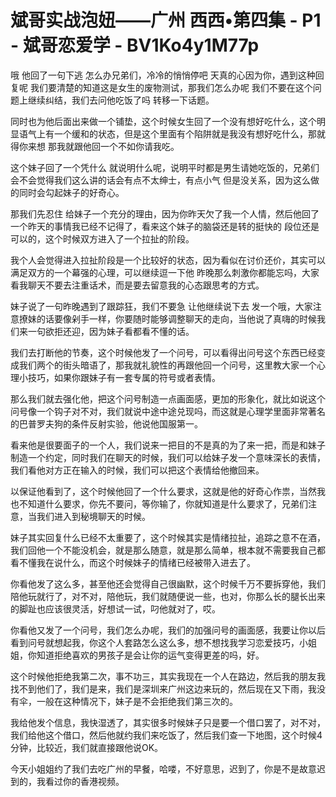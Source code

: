 # 斌哥实战泡妞——广州 西西•第四集 - P1 - 斌哥恋爱学 - BV1Ko4y1M77p

哦 他回了一句下逃 怎么办兄弟们，冷冷的悄悄停吧 天真的心因为你，遇到这种回复呢 我们要清楚的知道这是女生的废物测试，那我们怎么办呢 我们不要在这个问题上继续纠结，我们去问他吃饭了吗 转移一下话题。

同时也为他后面出来做一个铺垫，这个时候女生回了一个没有想好吃什么，这个明显语气上有一个缓和的状态，但是这个里面有个陷阱就是我没有想好吃什么，那就得你来想 那我就跟他回一个不如你请我吃。

这个妹子回了一个凭什么 就说明什么呢，说明平时都是男生请她吃饭的，兄弟们会不会觉得我们这么讲的话会有点不太绅士，有点小气 但是没关系，因为这么做的同时会勾起妹子的好奇心。

那我们先忍住 给妹子一个充分的理由，因为你昨天欠了我一个人情，然后他回了一个昨天的事情我已经不记得了，看来这个妹子的脑袋还是转的挺快的 段位还是可以的，这个时候双方进入了一个拉扯的阶段。

我个人会觉得进入拉扯阶段是一个比较好的状态，因为看似在讨价还价，其实可以满足双方的一个幕强的心理，可以继续逗一下他 昨晚那么刺激你都能忘吗，大家看我聊天不要去注重话术，而是要去留意我的心态跟思考的方式。

妹子说了一句昨晚遇到了跟踪狂，我们不要急 让他继续说下去 发一个哦，大家注意撩妹的话要像剁手一样，你要随时能够调整聊天的走向，当他说了真嗨的时候我们来一句欲拒还迎，因为妹子看都看不懂的话。

我们去打断他的节奏，这个时候他发了一个问号，可以看得出问号这个东西已经变成我们两个的街头暗语了，那我就礼貌性的再跟他回一个问号，这里教大家一个心理小技巧，如果你跟妹子有一套专属的符号或者表情。

那么我们就去强化他，把这个问号制造一点画面感，更加的形象化，就比如说这个问号像一个钩子对不对，我们就说中途中途兑现吗，而这就是心理学里面非常著名的巴普罗夫狗的条件反射实验，他说他国服第一。

看来他是很要面子的一个人，我们说来一把目的不是真的为了来一把，而是和妹子制造一个约定，同时我们在聊天的时候，我们可以给妹子发一个意味深长的表情，我们看他对方正在输入的时候，我们可以把这个表情给他撤回来。

以保证他看到了，这个时候他回了一个什么要求，这就是他的好奇心作祟，当然我也不知道什么要求，你先不要问，等你输了，你就知道是什么要求了，兄弟们注意，当我们进入到秘境聊天的时候。

妹子其实回复什么已经不太重要了，这个时候其实是情绪拉扯，追踪之意不在酒，我们回他一个不能没机会，就是那么随意，就是那么简单，根本就不需要我自己都看不懂我在说什么，而这个时候妹子的情绪已经被带入进去了。

你看他发了这么多，甚至他还会觉得自己很幽默，这个时候千万不要拆穿他，我们陪他玩就行了，对不对，陪他玩，我们就随便说一些，也对，你那么长的腿长出来的脚趾也应该很灵活，好想试一试，叼他就对了，哎。

你看他又发了一个问号，我们怎么办呢，我们的加强问号的画面感，我要让你以后看到问号就想起我，你这个人套路怎么这么多，想不想找我学习恋爱技巧，小姐姐，你知道拒绝喜欢的男孩子是会让你的运气变得更差的吗，好。

这个时候他拒绝我第二次，事不功三，其实我现在一个人在路边，然后我的朋友我找不到他们了，我们是来，我们是深圳来广州这边来玩的，然后现在又下雨，我没有伞，一般在这种情况下，妹子是不会拒绝我们第三次的。

我给他发个信息，我快湿透了，其实很多时候妹子只是要一个借口罢了，对不对，我们给他这个借口，然后他就约我们来吃饭了，然后我们查一下地图，这个时候4分钟，比较近，我们就直接跟他说OK。

今天小姐姐约了我们去吃广州的早餐，哈喽，不好意思，迟到了，你是不是故意迟到的，我看过你的香港视频。